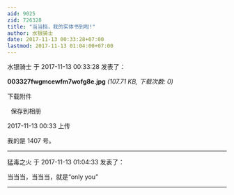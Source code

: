 ```yaml
---
aid: 9025
zid: 726328
title: "当当挡，我的实体书到啦!"
author: 水银骑士
date: 2017-11-13 00:33:28+07:00
lastmod: 2017-11-13 01:04:00+07:00
---
```


水银骑士 于 2017-11-13 00:33:28 发表了：

**003327fwgmcewfm7wofg8e.jpg** _(107.71 KB, 下载次数: 0)_

下载附件

&nbsp;
保存到相册

2017-11-13 00:33 上传

我的是 1407 号。

---

猛毒之火 于 2017-11-13 01:04:33 发表了：

当当当，当当当，就是“only you”

---
